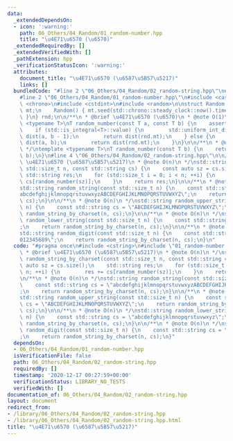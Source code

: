 ```yaml
---
data:
  _extendedDependsOn:
  - icon: ':warning:'
    path: 06_Others/04_Random/01_random-number.hpp
    title: "\u4E71\u6570 (\u6570)"
  _extendedRequiredBy: []
  _extendedVerifiedWith: []
  _pathExtension: hpp
  _verificationStatusIcon: ':warning:'
  attributes:
    document_title: "\u4E71\u6570 (\u6587\u5B57\u5217)"
    links: []
  bundledCode: "#line 2 \"06_Others/04_Random/02_random-string.hpp\"\n#include <cstring>\n\
    #line 2 \"06_Others/04_Random/01_random-number.hpp\"\n#include <cassert>\n#include\
    \ <chrono>\n#include <cstdint>\n#include <random>\n\nstruct Random {\n    std::mt19937_64\
    \ mt;\n    Random() { mt.seed(std::chrono::steady_clock::now().time_since_epoch().count());\
    \ }\n} rnd;\n\n/**\n * @brief \u4E71\u6570 (\u6570)\n * @note O(1)\n */\ntemplate\
    \ <typename T>\nT random_number(const T a, const T b) {\n    assert(a < b);\n\
    \    if (std::is_integral<T>::value) {\n        std::uniform_int_distribution<T>\
    \ dist(a, b - 1);\n        return dist(rnd.mt);\n    } else {\n        std::uniform_real_distribution<>\
    \ dist(a, b);\n        return dist(rnd.mt);\n    }\n}\n\n/**\n * @note O(1)\n\
    \ */\ntemplate <typename T>\nT random_number(const T b) {\n    return random_number(T(0),\
    \ b);\n}\n#line 4 \"06_Others/04_Random/02_random-string.hpp\"\n\n/**\n * @brief\
    \ \u4E71\u6570 (\u6587\u5B57\u5217)\n * @note O(n)\n */\nstd::string random_string_by_charset(const\
    \ std::size_t n, const std::string cs) {\n    const auto sz = cs.size();\n   \
    \ std::string res;\n    for (std::size_t i = 0; i < n; ++i) {\n        res +=\
    \ cs[random_number(sz)];\n    }\n    return res;\n}\n\n/**\n * @note O(n)\n */\n\
    std::string random_string(const std::size_t n) {\n    const std::string cs = \"\
    abcdefghijklmnopqrstuvwxyzABCDEFGHIJKLMNOPQRSTUVWXYZ\";\n    return random_string_by_charset(n,\
    \ cs);\n}\n\n/**\n * @note O(n)\n */\nstd::string random_upper_string(const std::size_t\
    \ n) {\n    const std::string cs = \"ABCDEFGHIJKLMNOPQRSTUVWXYZ\";\n    return\
    \ random_string_by_charset(n, cs);\n}\n\n/**\n * @note O(n)\n */\nstd::string\
    \ random_lower_string(const std::size_t n) {\n    const std::string cs = \"abcdefghijklmnopqrstuvwxyz\"\
    ;\n    return random_string_by_charset(n, cs);\n}\n\n/**\n * @note O(n)\n */\n\
    std::string random_digit(const std::size_t n) {\n    const std::string cs = \"\
    012345689\";\n    return random_string_by_charset(n, cs);\n}\n"
  code: "#pragma once\n#include <cstring>\n#include \"01_random-number.hpp\"\n\n/**\n\
    \ * @brief \u4E71\u6570 (\u6587\u5B57\u5217)\n * @note O(n)\n */\nstd::string\
    \ random_string_by_charset(const std::size_t n, const std::string cs) {\n    const\
    \ auto sz = cs.size();\n    std::string res;\n    for (std::size_t i = 0; i <\
    \ n; ++i) {\n        res += cs[random_number(sz)];\n    }\n    return res;\n}\n\
    \n/**\n * @note O(n)\n */\nstd::string random_string(const std::size_t n) {\n\
    \    const std::string cs = \"abcdefghijklmnopqrstuvwxyzABCDEFGHIJKLMNOPQRSTUVWXYZ\"\
    ;\n    return random_string_by_charset(n, cs);\n}\n\n/**\n * @note O(n)\n */\n\
    std::string random_upper_string(const std::size_t n) {\n    const std::string\
    \ cs = \"ABCDEFGHIJKLMNOPQRSTUVWXYZ\";\n    return random_string_by_charset(n,\
    \ cs);\n}\n\n/**\n * @note O(n)\n */\nstd::string random_lower_string(const std::size_t\
    \ n) {\n    const std::string cs = \"abcdefghijklmnopqrstuvwxyz\";\n    return\
    \ random_string_by_charset(n, cs);\n}\n\n/**\n * @note O(n)\n */\nstd::string\
    \ random_digit(const std::size_t n) {\n    const std::string cs = \"012345689\"\
    ;\n    return random_string_by_charset(n, cs);\n}"
  dependsOn:
  - 06_Others/04_Random/01_random-number.hpp
  isVerificationFile: false
  path: 06_Others/04_Random/02_random-string.hpp
  requiredBy: []
  timestamp: '2020-12-17 00:27:59+00:00'
  verificationStatus: LIBRARY_NO_TESTS
  verifiedWith: []
documentation_of: 06_Others/04_Random/02_random-string.hpp
layout: document
redirect_from:
- /library/06_Others/04_Random/02_random-string.hpp
- /library/06_Others/04_Random/02_random-string.hpp.html
title: "\u4E71\u6570 (\u6587\u5B57\u5217)"
---
```

